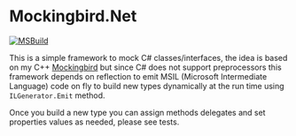# Mockingbird.Net

[![MSBuild](https://github.com/muazsh/Mockingbird.Net/actions/workflows/dotnet.yml/badge.svg)](https://github.com/muazsh/Mockingbird.Net/actions/workflows/dotnet.yml)

This is a simple framework to mock C# classes/interfaces, the idea is based on my C++ [Mockingbird](https://github.com/muazsh/Mockingbird) but since C# does not support preprocessors this framework depends on reflection to emit MSIL (Microsoft Intermediate Language) code on fly to build new types dynamically at the run time using `ILGenerator.Emit` method.

Once you build a new type you can assign methods delegates and set properties values as needed, please see tests.
